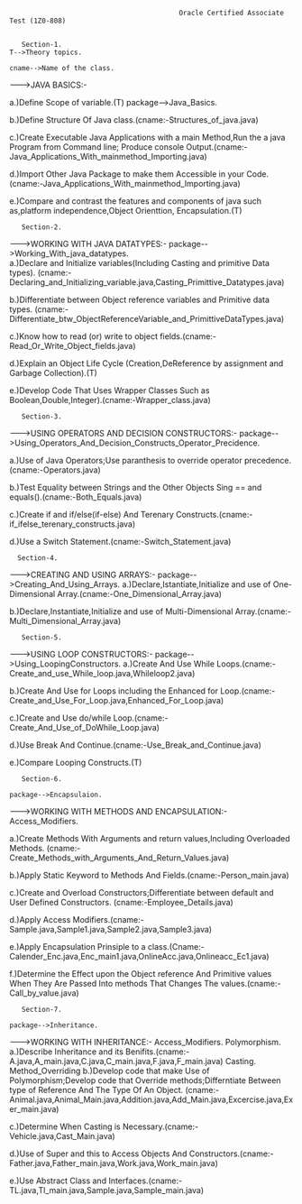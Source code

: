 
                                              Oracle Certified Associate Test (1Z0-808)


       Section-1.                                                                                         T-->Theory topics.
                                                                                                          cname-->Name of the class.
--->JAVA BASICS:-   
                                               
a.)Define Scope of variable.(T)                                                                                package-->Java_Basics.

b.)Define Structure Of Java class.(cname:-Structures_of_java.java)

c.)Create Executable Java Applications with a main Method,Run the a java Program from Command line;
   Produce console Output.(cname:-Java_Applications_With_mainmethod_Importing.java)

d.)Import Other Java Package to make them Accessible in your Code.
   (cname:-Java_Applications_With_mainmethod_Importing.java)

e.)Compare and contrast the features and components of java such as,platform independence,Object Orienttion,
   Encapsulation.(T)


       Section-2.

--->WORKING WITH JAVA DATATYPES:- 
                                                                                                               package-->Working_With_java_datatypes.       
a.)Declare and Initialize variables(Including Casting and primitive Data types).
   (cname:-Declaring_and_Initializing_variable.java,Casting_Primittive_Datatypes.java)

b.)Differentiate between Object reference variables and Primitive data types.
   (cname:-Differentiate_btw_ObjectReferenceVariable_and_PrimittiveDataTypes.java)

c.)Know how to read (or) write to object fields.(cname:-Read_Or_Write_Object_fields.java)

d.)Explain an Object Life Cycle (Creation,DeReference by assignment and Garbage Collection).(T)

e.)Develop Code That Uses Wrapper Classes Such as Boolean,Double,Integer).(cname:-Wrapper_class.java)

       
       Section-3.
                                                                                                             
--->USING OPERATORS AND DECISION CONSTRUCTORS:-                                     package-->Using_Operators_And_Decision_Constructs_Operator_Precidence.                                                                      
                                                                      
a.)Use of Java Operators;Use paranthesis to override operator precedence.(cname:-Operators.java)

b.)Test Equality between Strings and the Other Objects Sing == and equals().(cname:-Both_Equals.java)

c.)Create if and if/else(if-else) And Terenary Constructs.(cname:-if_ifelse_terenary_constructs.java)

d.)Use a Switch Statement.(cname:-Switch_Statement.java)


      Section-4.
                                                                                              
--->CREATING AND USING ARRAYS:-
                                                                                                               package-->Creating_And_Using_Arrays.
a.)Declare,Istantiate,Initialize and use of One-Dimensional Array.(cname:-One_Dimensional_Array.java) 

b.)Declare,Instantiate,Initialize and use of Multi-Dimensional Array.(cname:-Multi_Dimensional_Array.java)                                                                                    


       Section-5.
                                                                                                                                                
--->USING LOOP CONSTRUCTORS:-
                                                                                                               package-->Using_LoopingConstructors.
a.)Create And Use While Loops.(cname:-Create_and_use_While_loop.java,Whileloop2.java)

b.)Create And Use for Loops including the Enhanced for Loop.(cname:-Create_and_Use_For_Loop.java,Enhanced_For_Loop.java)

c.)Create and Use do/while Loop.(cname:-Create_And_Use_of_DoWhile_Loop.java)   

d.)Use Break And Continue.(cname:-Use_Break_and_Continue.java)   

e.)Compare Looping Constructs.(T)


       Section-6.
                                                                                                               package-->Encapsulaion.
--->WORKING WITH METHODS AND ENCAPSULATION:-                                                                             Access_Modifiers.
                                                                                                                         
a.)Create Methods With Arguments and return values,Including Overloaded Methods.
   (cname:-Create_Methods_with_Arguments_And_Return_Values.java)       

b.)Apply Static Keyword to Methods And Fields.(cname:-Person_main.java)   

c.)Create and Overload Constructors;Differentiate between default and User Defined Constructors.
   (cname:-Employee_Details.java) 

d.)Apply Access Modifiers.(cname:-Sample.java,Sample1.java,Sample2.java,Sample3.java) 

e.)Apply Encapsulation Prinsiple to a class.(Cname:-Calender_Enc.java,Enc_main1.java,OnlineAcc.java,Onlineacc_Ec1.java)                                                                            

f.)Determine the Effect upon the Object reference And Primitive values When They Are Passed Into methods
   That Changes The values.(cname:-Call_by_value.java)


       Section-7.
                                                                                                               package-->Inheritance.                                                                                                                
--->WORKING WITH INHERITANCE:-                                                                                           Access_Modifiers.
                                                                                                                         Polymorphism.
a.)Describe Inheritance and its Benifits.(cname:-A.java,A_main.java,C.java,C_main.java,F.java,F_main.java)               Casting.
                                                                                                                         Method_Overriding
b.)Develop code that make Use of Polymorphism;Develop code that Override methods;Differntiate Between type
   of Reference And The Type Of An Object.
   (cname:-Animal.java,Animal_Main.java,Addition.java,Add_Main.java,Excercise.java,Exer_main.java)

c.)Determine When Casting is Necessary.(cname:-Vehicle.java,Cast_Main.java)

d.)Use of Super and this to Access Objects And Constructors.(cname:-Father.java,Father_main.java,Work.java,Work_main.java)

e.)Use Abstract Class and Interfaces.(cname:-TL.java,Tl_main.java,Sample.java,Sample_main.java)
